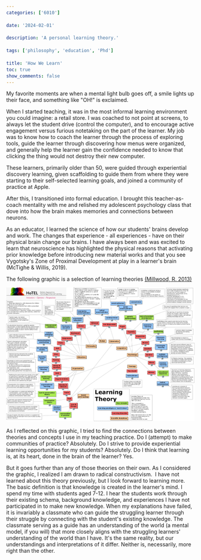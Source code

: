 ```yaml
---
categories: ['6010']

date: '2024-02-01'

description: 'A personal learning theory.'

tags: ['philosophy', 'education', 'Phd']

title: 'How We Learn'
toc: true
show_comments: false
---
```


My favorite moments are when a mental light bulb goes off, a smile lights up their face, and something like "OH!" is exclaimed.

When I started teaching, it was in the most informal learning environment you could imagine: a retail store. I was coached to not point at screens, to always let the student drive (control the computer), and to encourage active engagement versus furious notetaking on the part of the learner. My job was to know how to coach the learner through the process of exploring tools, guide the learner through discovering how menus were organized, and generally help the learner gain the confidence needed to know that clicking the thing would not destroy their new computer.

These learners, primarily older than 50, were guided through experiential discovery learning, given scaffolding to guide them from where they were starting to their self-selected learning goals, and joined a community of practice at Apple.

After this, I transitioned into formal education. I brought this teacher-as-coach mentality with me and relished my adolescent psychology class that dove into how the brain makes memories and connections between neurons.

As an educator, I learned the science of how our students' brains develop and work. The changes that experience - all experiences - have on their physical brain change our brains. I have always been and was excited to learn that neuroscience has highlighted the physical reasons that activating prior knowledge before introducing new material works and that you see Vygotsky's Zone of Proximal Development at play in a learner's brain (McTighe & Willis, 2019).

The following graphic is a selection of learning theories <a href = "https://cmapspublic3.ihmc.us/rid=1LGVGJY66-CCD5CZ-12G3/Learning%20Theory.cmap">(Millwood, R. 2013)</a>

[![Learning Theory Map](https://raw.githubusercontent.com/meganblibrarian/PhDWebsite/28757b6ba148a5fcf177db4830319280ed4db4cf/assets/Learning_Theory_v5.jpg)](https://raw.githubusercontent.com/meganblibrarian/PhDWebsite/28757b6ba148a5fcf177db4830319280ed4db4cf/assets/Learning_Theory_v5.jpg)

As I reflected on this graphic, I tried to find the connections between theories and concepts I use in my teaching practice. Do I (attempt) to make communities of practice? Absolutely. Do I strive to provide experiential learning opportunities for my students? Absolutely. Do I think that learning is, at its heart, done in the brain of the learner? Yes.

But it goes further than any of those theories on their own. As I considered the graphic, I realized I am drawn to radical constructivism.  I have not learned about this theory previously, but I look forward to learning more. The basic definition is that knowledge is created in the learner's mind. I spend my time with students aged 7-12. I hear the students work through their existing schema, background knowledge, and experiences I have not participated in to make new knowledge. When my explanations have failed, it is invariably a classmate who can guide the struggling learner through their struggle by connecting with the student's existing knowledge. The classmate serving as a guide has an understanding of the world (a mental model, if you will) that more closely aligns with the struggling learners' understanding of the world than I have. It's the same reality, but our understandings and interpretations of it differ. Neither is, necessarily, more right than the other.
